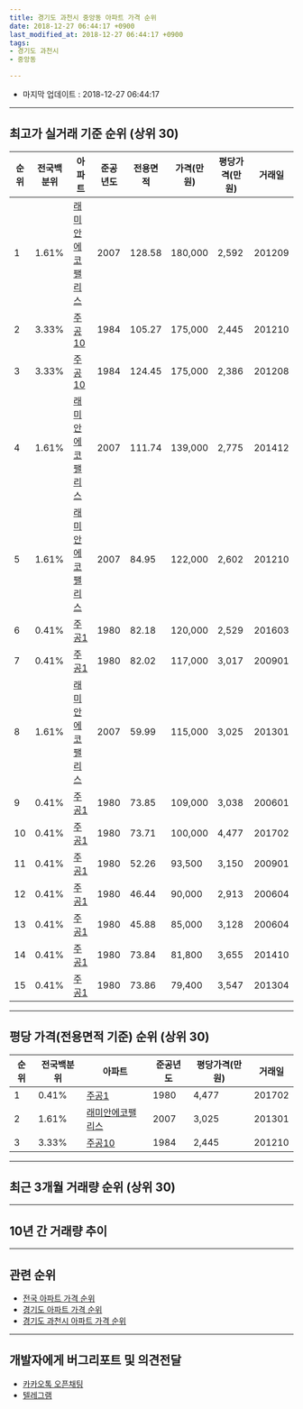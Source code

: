 ```yaml
---
title: 경기도 과천시 중앙동 아파트 가격 순위
date: 2018-12-27 06:44:17 +0900
last_modified_at: 2018-12-27 06:44:17 +0900
tags:
- 경기도 과천시
- 중앙동

---
```


* 마지막 업데이트 : 2018-12-27 06:44:17

---

## 최고가 실거래 기준 순위 (상위 30)


|순위|전국백분위|아파트|준공년도|전용면적|가격(만원)|평당가격(만원)|거래일|
|---|---|---|---|---|---|---|---|
|1|1.61%|[래미안에코팰리스](https://search.naver.com/search.naver?query=%EA%B2%BD%EA%B8%B0%EB%8F%84+%EA%B3%BC%EC%B2%9C%EC%8B%9C+%EC%A4%91%EC%95%99%EB%8F%99+%EB%9E%98%EB%AF%B8%EC%95%88%EC%97%90%EC%BD%94%ED%8C%B0%EB%A6%AC%EC%8A%A4)|2007|128.58|180,000|2,592|201209|
|2|3.33%|[주공10](https://search.naver.com/search.naver?query=%EA%B2%BD%EA%B8%B0%EB%8F%84+%EA%B3%BC%EC%B2%9C%EC%8B%9C+%EC%A4%91%EC%95%99%EB%8F%99+%EC%A3%BC%EA%B3%B510)|1984|105.27|175,000|2,445|201210|
|3|3.33%|[주공10](https://search.naver.com/search.naver?query=%EA%B2%BD%EA%B8%B0%EB%8F%84+%EA%B3%BC%EC%B2%9C%EC%8B%9C+%EC%A4%91%EC%95%99%EB%8F%99+%EC%A3%BC%EA%B3%B510)|1984|124.45|175,000|2,386|201208|
|4|1.61%|[래미안에코팰리스](https://search.naver.com/search.naver?query=%EA%B2%BD%EA%B8%B0%EB%8F%84+%EA%B3%BC%EC%B2%9C%EC%8B%9C+%EC%A4%91%EC%95%99%EB%8F%99+%EB%9E%98%EB%AF%B8%EC%95%88%EC%97%90%EC%BD%94%ED%8C%B0%EB%A6%AC%EC%8A%A4)|2007|111.74|139,000|2,775|201412|
|5|1.61%|[래미안에코팰리스](https://search.naver.com/search.naver?query=%EA%B2%BD%EA%B8%B0%EB%8F%84+%EA%B3%BC%EC%B2%9C%EC%8B%9C+%EC%A4%91%EC%95%99%EB%8F%99+%EB%9E%98%EB%AF%B8%EC%95%88%EC%97%90%EC%BD%94%ED%8C%B0%EB%A6%AC%EC%8A%A4)|2007|84.95|122,000|2,602|201210|
|6|0.41%|[주공1](https://search.naver.com/search.naver?query=%EA%B2%BD%EA%B8%B0%EB%8F%84+%EA%B3%BC%EC%B2%9C%EC%8B%9C+%EC%A4%91%EC%95%99%EB%8F%99+%EC%A3%BC%EA%B3%B51)|1980|82.18|120,000|2,529|201603|
|7|0.41%|[주공1](https://search.naver.com/search.naver?query=%EA%B2%BD%EA%B8%B0%EB%8F%84+%EA%B3%BC%EC%B2%9C%EC%8B%9C+%EC%A4%91%EC%95%99%EB%8F%99+%EC%A3%BC%EA%B3%B51)|1980|82.02|117,000|3,017|200901|
|8|1.61%|[래미안에코팰리스](https://search.naver.com/search.naver?query=%EA%B2%BD%EA%B8%B0%EB%8F%84+%EA%B3%BC%EC%B2%9C%EC%8B%9C+%EC%A4%91%EC%95%99%EB%8F%99+%EB%9E%98%EB%AF%B8%EC%95%88%EC%97%90%EC%BD%94%ED%8C%B0%EB%A6%AC%EC%8A%A4)|2007|59.99|115,000|3,025|201301|
|9|0.41%|[주공1](https://search.naver.com/search.naver?query=%EA%B2%BD%EA%B8%B0%EB%8F%84+%EA%B3%BC%EC%B2%9C%EC%8B%9C+%EC%A4%91%EC%95%99%EB%8F%99+%EC%A3%BC%EA%B3%B51)|1980|73.85|109,000|3,038|200601|
|10|0.41%|[주공1](https://search.naver.com/search.naver?query=%EA%B2%BD%EA%B8%B0%EB%8F%84+%EA%B3%BC%EC%B2%9C%EC%8B%9C+%EC%A4%91%EC%95%99%EB%8F%99+%EC%A3%BC%EA%B3%B51)|1980|73.71|100,000|4,477|201702|
|11|0.41%|[주공1](https://search.naver.com/search.naver?query=%EA%B2%BD%EA%B8%B0%EB%8F%84+%EA%B3%BC%EC%B2%9C%EC%8B%9C+%EC%A4%91%EC%95%99%EB%8F%99+%EC%A3%BC%EA%B3%B51)|1980|52.26|93,500|3,150|200901|
|12|0.41%|[주공1](https://search.naver.com/search.naver?query=%EA%B2%BD%EA%B8%B0%EB%8F%84+%EA%B3%BC%EC%B2%9C%EC%8B%9C+%EC%A4%91%EC%95%99%EB%8F%99+%EC%A3%BC%EA%B3%B51)|1980|46.44|90,000|2,913|200604|
|13|0.41%|[주공1](https://search.naver.com/search.naver?query=%EA%B2%BD%EA%B8%B0%EB%8F%84+%EA%B3%BC%EC%B2%9C%EC%8B%9C+%EC%A4%91%EC%95%99%EB%8F%99+%EC%A3%BC%EA%B3%B51)|1980|45.88|85,000|3,128|200604|
|14|0.41%|[주공1](https://search.naver.com/search.naver?query=%EA%B2%BD%EA%B8%B0%EB%8F%84+%EA%B3%BC%EC%B2%9C%EC%8B%9C+%EC%A4%91%EC%95%99%EB%8F%99+%EC%A3%BC%EA%B3%B51)|1980|73.84|81,800|3,655|201410|
|15|0.41%|[주공1](https://search.naver.com/search.naver?query=%EA%B2%BD%EA%B8%B0%EB%8F%84+%EA%B3%BC%EC%B2%9C%EC%8B%9C+%EC%A4%91%EC%95%99%EB%8F%99+%EC%A3%BC%EA%B3%B51)|1980|73.86|79,400|3,547|201304|


---

## 평당 가격(전용면적 기준) 순위 (상위 30)


|순위|전국백분위|아파트|준공년도|평당가격(만원)|거래일|
|---|---|---|---|---|---|
|1|0.41%|[주공1](https://search.naver.com/search.naver?query=%EA%B2%BD%EA%B8%B0%EB%8F%84+%EA%B3%BC%EC%B2%9C%EC%8B%9C+%EC%A4%91%EC%95%99%EB%8F%99+%EC%A3%BC%EA%B3%B51)|1980|4,477|201702|
|2|1.61%|[래미안에코팰리스](https://search.naver.com/search.naver?query=%EA%B2%BD%EA%B8%B0%EB%8F%84+%EA%B3%BC%EC%B2%9C%EC%8B%9C+%EC%A4%91%EC%95%99%EB%8F%99+%EB%9E%98%EB%AF%B8%EC%95%88%EC%97%90%EC%BD%94%ED%8C%B0%EB%A6%AC%EC%8A%A4)|2007|3,025|201301|
|3|3.33%|[주공10](https://search.naver.com/search.naver?query=%EA%B2%BD%EA%B8%B0%EB%8F%84+%EA%B3%BC%EC%B2%9C%EC%8B%9C+%EC%A4%91%EC%95%99%EB%8F%99+%EC%A3%BC%EA%B3%B510)|1984|2,445|201210|


---

## 최근 3개월 거래량 순위 (상위 30)


<div style="width:100%;">
    <canvas id="deal_count_ranking" height="250"></canvas>
</div>


<script>
new Chart(document.getElementById("deal_count_ranking"), {
    type: 'horizontalBar',
    data: {
        labels: ['래미안에코팰리스'],
        datasets: [{
            label: '실거래 수',
            data: [1],
            borderColor: "rgba(255, 0, 128, 1)",
            backgroundColor: "rgba(255, 0, 128, 0.5)",
            fill: false,
        }]
    },
    options: {
        responsive: true,
        title: {
            display: true,
            text: '최근 3개월 거래량 순위'
        },
        tooltips: {
            mode: 'index',
            intersect: false,
            callbacks: {
                title: function(tooltipItems, data) {
                    return "실거래 수:";
                },
                label: function(tooltipItem, data) {
                    return data.labels[tooltipItem.index] + ": " + tooltipItem.xLabel;
                }
            }
        },
        hover: {
            mode: 'nearest',
            intersect: true
        },
        scales: {
            xAxes: [{
                display: true,
                scaleLabel: {
                    display: true,
                    labelString: '실거래 수'
                },
                ticks: {
                    suggestedMin: 0,
                }
            }],
            yAxes: [{
                display: true,
                ticks: {
                    autoSkip: false,
                    callback: function(value, index, values) {
                        if (value.length > 15)
                            return value.substr(0, 13) + "...";
                        else
                            return value;
                    }
                },
                scaleLabel: {
                    display: false,
                }
            }]
        }
    }
});

</script>


---

## 10년 간 거래량 추이


<div style="width:100%;">
    <canvas id="deal_progress" height="250"></canvas>
</div>

<script>
new Chart(document.getElementById("deal_progress"), {
    type: 'line',
    data: {
        labels: ['200812','200901','200902','200903','200904','200905','200906','200907','200908','200909','200910','200911','200912','201001','201002','201003','201004','201005','201006','201007','201008','201009','201010','201011','201012','201101','201102','201103','201104','201105','201106','201107','201108','201109','201110','201111','201112','201201','201202','201203','201204','201205','201206','201207','201208','201209','201210','201211','201212','201301','201302','201303','201304','201305','201306','201307','201308','201309','201310','201311','201312','201401','201402','201403','201404','201405','201406','201407','201408','201409','201410','201411','201412','201501','201502','201503','201504','201505','201506','201507','201508','201509','201510','201511','201512','201601','201602','201603','201604','201605','201606','201607','201608','201609','201610','201611','201612','201701','201702','201703','201704','201705','201706','201707','201708','201709','201710','201711','201712','201801','201802','201803','201804','201805','201806','201807','201808','201809','201810','201811','201812'],
        datasets: [{
            label: '실거래 수',
            pointRadius: 1,
            data: [0, 7, 6, 9, 14, 13, 17, 11, 8, 6, 6, 5, 4, 7, 4, 0, 1, 2, 7, 3, 2, 1, 4, 7, 8, 8, 6, 4, 5, 3, 2, 4, 4, 3, 0, 3, 6, 3, 8, 8, 5, 5, 1, 1, 1, 5, 16, 5, 3, 4, 4, 12, 10, 13, 8, 1, 4, 5, 8, 1, 11, 6, 10, 2, 5, 2, 8, 4, 5, 9, 11, 8, 11, 3, 9, 9, 18, 5, 6, 21, 8, 8, 11, 9, 5, 3, 8, 18, 18, 9, 13, 4, 12, 9, 9, 0, 3, 0, 2, 5, 6, 9, 14, 21, 0, 2, 2, 3, 9, 12, 4, 3, 3, 1, 4, 5, 11, 2, 0, 0, 1],
            borderColor: "rgba(255, 201, 14, 1)",
            backgroundColor: "rgba(255, 201, 14, 0.5)",
            fill: true,
        }]
    },
    options: {
        responsive: true,
        title: {
            display: true,
            text: '10년간 거래량 추이'
        },
        tooltips: {
            mode: 'index',
            intersect: false,
        },
        hover: {
            mode: 'nearest',
            intersect: true
        },
        scales: {
            xAxes: [{
                display: true,
                scaleLabel: {
                    display: true,
                    labelString: '년/월'
                }
            }],
            yAxes: [{
                display: true,
                ticks: {
                    suggestedMin: 0,
                },
                scaleLabel: {
                    display: true,
                    labelString: '실거래 수'
                }
            }]
        }
    }
});

</script>


---

## 관련 순위

- [전국 아파트 가격 순위](https://inasie.github.io/apt-ranking/전국)
- [경기도 아파트 가격 순위](https://inasie.github.io/apt-ranking/경기도)
- [경기도 과천시 아파트 가격 순위](https://inasie.github.io/apt-ranking/경기도-과천시)


---

## 개발자에게 버그리포트 및 의견전달

- [카카오톡 오픈채팅](https://open.kakao.com/o/gLJUAP4)
- [텔레그램](https://t.me/inasie)

